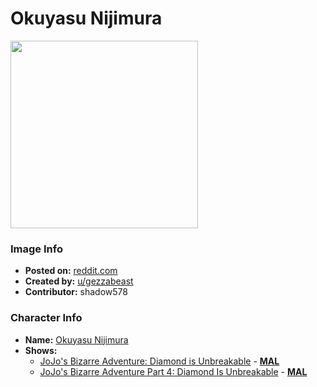 # Okuyasu Nijimura

<img src="https://raw.githubusercontent.com/shadow578/Project-Padoru/master/Padoru/jojos-okuyasu-nijimura.png" height="300">

### Image Info
* **Posted on:**     [reddit.com](https://www.reddit.com/r/Padoru/comments/e4b95z/okuyasu_from_jojos_bizarre_adventure_part_4_i/)
* **Created by:**    [u/gezzabeast](https://github.com/shadow578/Project-Padoru/blob/master/table-of-contents/creators/ugezzabeast.md)
* **Contributor:**   shadow578

### Character Info
* **Name:**   [Okuyasu Nijimura](https://myanimelist.net/character/28991)
* **Shows:**
  * [JoJo's Bizarre Adventure: Diamond is Unbreakable](https://github.com/shadow578/Project-Padoru/blob/master/table-of-contents/shows/JoJosBizarreAdventureDiamondisUnbreakable.md) - [__MAL__](https://myanimelist.net/anime/31933/JoJo_no_Kimyou_na_Bouken_Part_4__Diamond_wa_Kudakenai)
  * [JoJo's Bizarre Adventure Part 4: Diamond Is Unbreakable](https://github.com/shadow578/Project-Padoru/blob/master/table-of-contents/shows/JoJosBizarreAdventurePart4DiamondIsUnbreakable.md) - [__MAL__](https://myanimelist.net/manga/3006/JoJo_no_Kimyou_na_Bouken_Part_4__Diamond_wa_Kudakenai)


